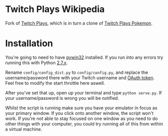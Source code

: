 Twitch Plays Wikipedia
============
Fork of [Twitch Plays](https://github.com/aidanrt/twitch-plays), which is in turn a clone of [Twitch Plays Pokemon](http://twitch.tv/twitch_plays_pokemon).

Installation
============

You're going to need to have [pywin32](http://sourceforge.net/projects/pywin32/) installed. If you run into any errors try running this with Python [2.7.x](http://www.python.org/download/releases/2.7/).

Rename `config/config_dist.py` to `config/config.py`, and replace the username/password there with your Twitch username and [OAuth token](http://www.twitchapps.com/tmi/). Feel free to modify the start throttle here aswell.

After you've set that up, open up your terminal and type `python serve.py`. If your username/password is wrong you will be notified.

Whilst the script is running make sure you have your emulator in focus as your primary window. If you click onto another window, the script won't work. If you're not able to stay focused on one window as you need to do other things with your computer, you could try running all of this from within a virtual machine.